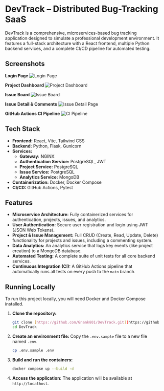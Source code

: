 
# DevTrack – Distributed Bug-Tracking SaaS

DevTrack is a comprehensive, microservices-based bug tracking application designed to simulate a professional development environment. It features a full-stack architecture with a React frontend, multiple Python backend services, and a complete CI/CD pipeline for automated testing.

## Screenshots

**Login Page**
![Login Page](https://github.com/user-attachments/assets/fcf6795b-1cc4-4385-8f29-ed4cf0fd3b2f)

**Project Dashboard**
![Project Dashboard](https://github.com/user-attachments/assets/51472bb7-510f-44ed-9d55-20f6197ae70d)

**Issue Board**
![Issue Board](https://github.com/user-attachments/assets/a60845cc-55ac-4dec-bed7-a0524f8af4f3)

**Issue Detail & Comments**
![Issue Detail Page](https://github.com/user-attachments/assets/cfd362ab-9c13-470b-8e91-bd2324360648)

**GitHub Actions CI Pipeline**
![CI Pipeline](https://github.com/user-attachments/assets/14522cb2-9c9f-48e7-83d1-4175828a049c)

## Tech Stack

- **Frontend:** React, Vite, Tailwind CSS
- **Backend:** Python, Flask, Gunicorn
- **Services:**
  - **Gateway:** NGINX
  - **Authentication Service:** PostgreSQL, JWT
  - **Project Service:** PostgreSQL
  - **Issue Service:** PostgreSQL
  - **Analytics Service:** MongoDB
- **Containerization:** Docker, Docker Compose
- **CI/CD:** GitHub Actions, Pytest

## Features

- **Microservice Architecture:** Fully containerized services for authentication, projects, issues, and analytics.
- **User Authentication:** Secure user registration and login using JWT (JSON Web Tokens).
- **Project & Issue Management:** Full CRUD (Create, Read, Update, Delete) functionality for projects and issues, including a commenting system.
- **Data Analytics:** An analytics service that logs key events (like project creation) to a MongoDB database.
- **Automated Testing:** A complete suite of unit tests for all core backend services.
- **Continuous Integration (CI):** A GitHub Actions pipeline that automatically runs all tests on every push to the `main` branch.

## Running Locally

To run this project locally, you will need Docker and Docker Compose installed.

1.  **Clone the repository:**
    ```sh
    git clone [https://github.com/Gnank801/DevTrack.git](https://github.com/Gnank801/DevTrack.git)
    cd DevTrack
    ```

2.  **Create an environment file:**
    Copy the `.env.sample` file to a new file named `.env`.
    ```sh
    cp .env.sample .env
    ```

3.  **Build and run the containers:**
    ```sh
    docker compose up --build -d
    ```

4.  **Access the application:**
    The application will be available at `http://localhost`.


